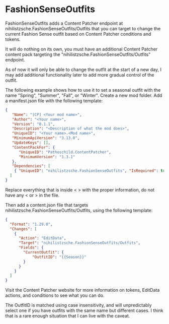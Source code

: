 # FashionSenseOutfits
FashionSenseOutfits adds a Content Patcher endpoint at nihilistzsche.FashionSenseOutfits/Outfits that you can target to change the current Fashion Sense outfit based on Content Patcher conditions and tokens.

It will do nothing on its own, you must have an additional Content Patcher content pack targeting the "nihilistzsche.FashionSenseOutfits/Outfits" endpoint. 

As of now it will only be able to change the outfit at the start of a new day, I may add additional functionality later to add more gradual control of the outfit.

The following example shows how to use it to set a seasonal outfit with the name "Spring", "Summer", "Fall", or "Winter".
Create a new mod folder.
Add a manifest.json file with the following template:
```json
{
   "Name": "[CP] <Your mod name>",
   "Author": "<Your name>",
   "Version": "0.1.1",
   "Description": "<Description of what the mod does>",
   "UniqueID": "<Your name>.<Mod name>",
   "MinimumApiVersion": "3.13.0",
   "UpdateKeys": [],
   "ContentPackFor": {
      "UniqueID": "Pathoschild.ContentPatcher",
      "MinimumVersion": "1.3.1"
   },
   "Dependencies": [
	{ "UniqueID": "nihilistzsche.FashionSenseOutfits", "IsRequired": true }
  ]
}
```
Replace everything that is inside < > with the proper information, do not have any < or > in the file.

Then add a content.json file that targets nihilistzsche.FashionSenseOutfits/Outfits, using the following template:
```json
{
  "Format": "1.29.0",
  "Changes": [
    {
      "Action": "EditData",
      "Target": "nihilistzsche.FashionSenseOutfits/Outfits",
      "Fields": {
        "CurrentOutfit": {
          	"OutfitID": "{{Season}}"
        }
	  }
	}
  ]
}
```
Visit the Content Patcher website for more information on tokens, EditData actions, and conditions to see what you can do.

The OutfitID is matched using case insensitivity, and will unpredictably select one if you have outfits with the same name but different cases.
I think that is a rare enough situation that I can live with the caveat.